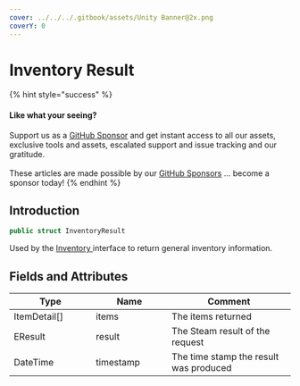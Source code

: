 ```yaml
---
cover: ../../../.gitbook/assets/Unity Banner@2x.png
coverY: 0
---
```


# Inventory Result

{% hint style="success" %}
#### Like what your seeing?

Support us as a [GitHub Sponsor](../../../become-a-sponsor/) and get instant access to all our assets, exclusive tools and assets, escalated support and issue tracking and our gratitude.\
\
These articles are made possible by our [GitHub Sponsors](../../../become-a-sponsor/) ... become a sponsor today!
{% endhint %}

## Introduction

```csharp
public struct InventoryResult
```

Used by the [Inventory ](../api/inventory.client.md)interface to return general inventory information.

## Fields and Attributes

<table><thead><tr><th width="187.56643368118847">Type</th><th width="173.82668241105068">Name</th><th width="375.82373346952215">Comment</th></tr></thead><tbody><tr><td>ItemDetail[]</td><td>items</td><td>The items returned</td></tr><tr><td>EResult</td><td>result</td><td>The Steam result of the request</td></tr><tr><td>DateTime</td><td>timestamp</td><td>The time stamp the result was produced</td></tr></tbody></table>

